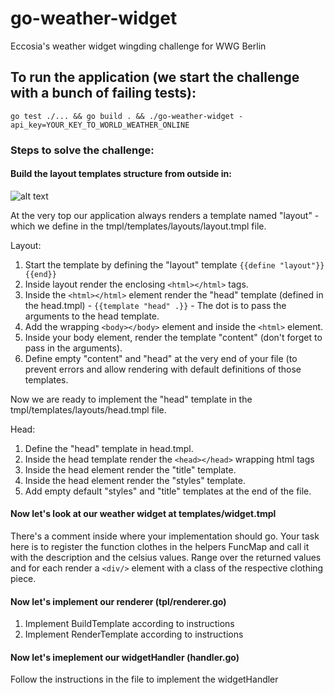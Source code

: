 # go-weather-widget
Eccosia's weather widget wingding challenge for WWG Berlin

## To run the application (we start the challenge with a bunch of failing tests):
```
go test ./... && go build . && ./go-weather-widget -api_key=YOUR_KEY_TO_WORLD_WEATHER_ONLINE
```
### Steps to solve the challenge:

#### Build the layout templates structure from outside in:

![alt text](https://github.com/wwgberlin/go-weather-widget/blob/master/layout.jpg "layout")


At the very top our application always renders a template named "layout" - which we define in the tmpl/templates/layouts/layout.tmpl file.

Layout:

1. Start the template by defining the "layout" template `{{define "layout"}} {{end}}`
2. Inside layout render the enclosing `<html></html>` tags.
3. Inside the `<html></html>` element render the "head" template (defined in the head.tmpl) - `{{template "head" .}}` - The dot is to pass the arguments to the head template.
4. Add the wrapping `<body></body>` element and inside the `<html>` element.
5. Inside your body element, render the template "content" (don't forget to pass in the arguments).
6. Define empty "content" and "head" at the very end of your file (to prevent errors and allow rendering with default definitions of those templates.

Now we are ready to implement the "head" template in the tmpl/templates/layouts/head.tmpl file.

Head:
1. Define the "head" template in head.tmpl.
2. Inside the head template render the `<head></head>` wrapping html tags
3. Inside the head element render the "title" template.
4. Inside the head element render the "styles" template.
5. Add empty default "styles" and "title" templates at the end of the file.

#### Now let's look at our weather widget at templates/widget.tmpl

There's a comment inside where your implementation should go.
Your task here is to register the function clothes in the helpers FuncMap and call it with the description and the celsius values. Range over the returned values and for each render a `<div/>` element with a class of the respective clothing piece.

#### Now let's implement our renderer (tpl/renderer.go)

1. Implement BuildTemplate according to instructions
2. Implement RenderTemplate according to instructions

#### Now let's imeplement our widgetHandler (handler.go)
Follow the instructions in the file to implement the widgetHandler
